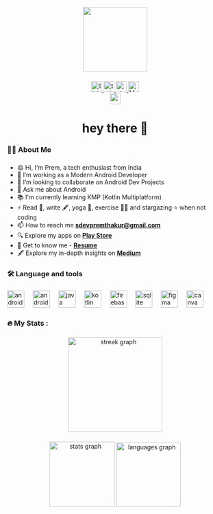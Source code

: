 <div align="center">
  <img height="150" src="https://camo.githubusercontent.com/62da68eb62b1e5f175f7d1f0191dd89a653d7908feb22d37d4a0ab07365d6791/68747470733a2f2f6d656469612e67697068792e636f6d2f6d656469612f4d3967624264396e6244724f5475314d71782f67697068792e676966"  />
</div>

###

<div align="center">
  <a href="https://www.linkedin.com/in/prem-thakur-715418278/" target="_blank">
    <img src="https://img.shields.io/badge/LinkedIn-%230077B5.svg?logo=linkedin&logoColor=white" height="25" alt="linkedin logo"  />
  </a>
  <a href="https://twitter.com/sDevPrem" target="_blank">
    <img src="https://img.shields.io/badge/Twitter-%231DA1F2.svg?logo=Twitter&logoColor=white" height="25" alt="twitter logo"  />
  </a>
  <a href="https://stackoverflow.com/users/15707830" target="_blank">
    <img src="https://img.shields.io/badge/-Stackoverflow-FE7A16?logo=stack-overflow&logoColor=white" height="25" alt="stackoverflow logo"  />
  </a>
  <a href="https://medium.com/@sdevpremthakur" target="_blank">
    <img src="https://img.shields.io/badge/Medium-12100E?style=for-the-badge&logo=medium&logoColor=white" height="25" alt="Medium logo"  />
  </a>
  </div>
<div align="center">
  <img src="https://visitcount.itsvg.in/api?id=sdevprem&icon=0&color=0" height="25" alt="profile view count"  />
</div>

###

<h1 align="center">hey there 👋</h1>

###

<h3 align="left">👩‍💻  About Me</h3>

###

- :smiley: Hi, I'm Prem, a tech enthusiast from India
- 🔭 I’m working as a Modern Android Developer
- 👯 I’m looking to collaborate on Android Dev Projects
- 💬 Ask me about Android
- 📚 I'm currently learning KMP (Kotlin Multiplatform)
- ⚡ Read 📖, write 🖋️, yoga 🧘, exercise 🏃‍♂️ and stargazing ⭐ when not coding
- 📫 How to reach me **[sdevpremthakur@gmail.com](mailto:sdevpremthakur@gmail.com)**
- :mag: Explore my apps on **[Play Store](https://play.google.com/store/apps/developer?id=Aid+Sphere&hl=en-IN)**
- :boy: Get to know me - **[Resume](https://drive.google.com/file/d/1maF5wWY2g4qe_QnWxd3LPTJdOm-X84Fy/view?usp=drive_link)**
- 🖋️ Explore my in-depth insights on **[Medium](https://medium.com/@sdevpremthakur)**

###

<h3 align="left">🛠 Language and tools</h3>

###

<div align="left">
  <img src="https://cdn.jsdelivr.net/gh/devicons/devicon/icons/androidstudio/androidstudio-original.svg" height="40" alt="androidstudio logo"  />
  <img width="12" />
  <img src="https://cdn.jsdelivr.net/gh/devicons/devicon/icons/android/android-original.svg" height="40" alt="android logo"  />
  <img width="12" />
  <img src="https://cdn.jsdelivr.net/gh/devicons/devicon/icons/java/java-original.svg" height="40" alt="java logo"  />
  <img width="12" />
  <img src="https://cdn.jsdelivr.net/gh/devicons/devicon/icons/kotlin/kotlin-original.svg" height="40" alt="kotlin logo"  />
  <img width="12" />
  <img src="https://cdn.jsdelivr.net/gh/devicons/devicon/icons/firebase/firebase-plain.svg" height="40" alt="firebase logo"  />
  <img width="12" />
  <img src="https://cdn.jsdelivr.net/gh/devicons/devicon/icons/sqlite/sqlite-original.svg" height="40" alt="sqlite logo"  />
  <img width="12" />
  <img src="https://cdn.jsdelivr.net/gh/devicons/devicon/icons/figma/figma-original.svg" height="40" alt="figma logo"  />
  <img width="12" />
  <img src="https://cdn.jsdelivr.net/gh/devicons/devicon/icons/canva/canva-original.svg" height="40" alt="canva logo"  />
</div>

###

<h3 align="left">🔥   My Stats :</h3>

###

<div align="center">
  <img src="https://streak-stats.demolab.com?user=sdevprem&locale=en&mode=daily&theme=tokyonight&hide_border=false&border_radius=5&order=3" height="220" alt="streak graph"  />
</div>

###

<div align="center">
  <img src="https://github-readme-stats.vercel.app/api?username=sdevprem&hide_title=false&hide_rank=false&show_icons=true&include_all_commits=true&count_private=true&disable_animations=false&theme=tokyonight&locale=en&hide_border=false&order=1" height="152" alt="stats graph"  />
  <img src="https://github-readme-stats.vercel.app/api/top-langs?username=sdevprem&locale=en&hide_title=false&layout=compact&card_width=320&langs_count=5&theme=tokyonight&hide_border=false&order=2" height="150" alt="languages graph"  />
</div>

###

<!---
sDevPrem/sDevPrem is a ✨ special ✨ repository because its `README.md` (this file) appears on your GitHub profile.
You can click the Preview link to take a look at your changes.
--->
